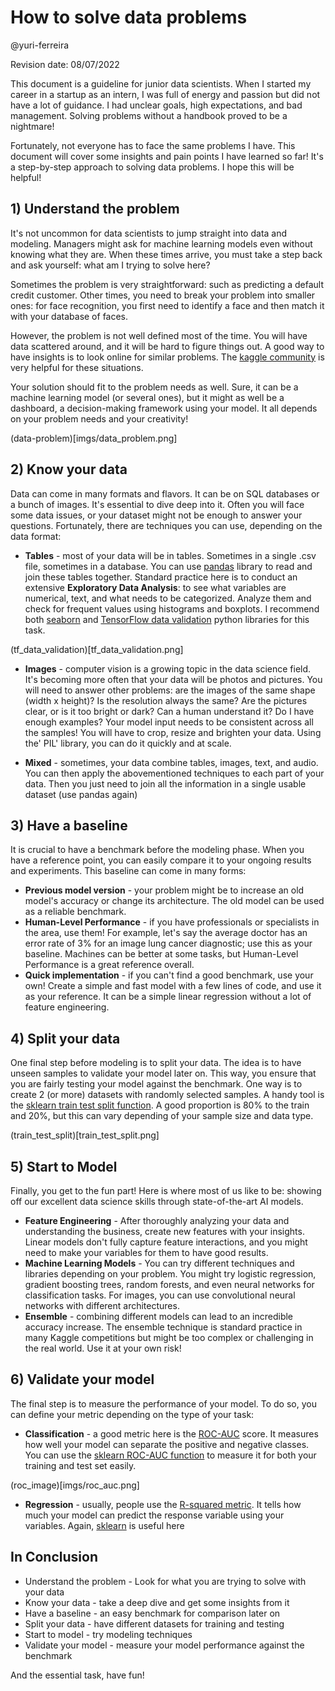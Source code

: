 # How to solve data problems

@yuri-ferreira

Revision date: 08/07/2022

This document is a guideline for junior data scientists. When I started my career in a startup as an intern, I was full of energy and passion but did not have a lot of guidance. I had unclear goals, high expectations, and bad management. Solving problems without a handbook proved to be a nightmare!

Fortunately, not everyone has to face the same problems I have. This document will cover some insights and pain points I have learned so far! It's a step-by-step approach to solving data problems. I hope this will be helpful!



## 1) Understand the problem

It's not uncommon for data scientists to jump straight into data and modeling. Managers might ask for machine learning models even without knowing what they are. When these times arrive, you must take a step back and ask yourself: what am I trying to solve here? 

Sometimes the problem is very straightforward: such as predicting a default credit customer. Other times, you need to break your problem into smaller ones: for face recognition, you first need to identify a face and then match it with your database of faces. 

However, the problem is not well defined most of the time. You will have data scattered around, and it will be hard to figure things out. A good way to have insights is to look online for similar problems. The [kaggle community](https://www.kaggle.com/) is very helpful for these situations. 

Your solution should fit to the problem needs as well. Sure, it can be a machine learning model (or several ones), but it might as well be a dashboard, a decision-making framework using your model. It all depends on your problem needs and your creativity!

(data-problem)[imgs/data_problem.png]


## 2) Know your data

Data can come in many formats and flavors. It can be on SQL databases or a bunch of images. It's essential to dive deep into it. Often you will face some data issues, or your dataset might not be enough to answer your questions. Fortunately, there are techniques you can use, depending on the data format:

 - **Tables** - most of your data will be in tables. Sometimes in a single .csv file, sometimes in a database. You can use [pandas](https://pandas.pydata.org/) library to read and join these tables together.
Standard practice here is to conduct an extensive **Exploratory Data Analysis**: to see what variables are numerical, text, and what needs to be categorized. Analyze them and check for frequent values using histograms and boxplots. I recommend both  [seaborn](https://seaborn.pydata.org/) and [TensorFlow data validation](https://www.tensorflow.org/tfx/data_validation/get_started) python libraries for this task.	

(tf_data_validation)[tf_data_validation.png]

 - **Images** - computer vision is a growing topic in the data science field. It's becoming more often that your data will be photos and pictures. You will need to answer other problems: are the images of the same shape (width x height)? Is the resolution always the same? Are the pictures clear, or is it too bright or dark? Can a human understand it? Do I have enough examples? Your model input needs to be consistent across all the samples! You will have to crop, resize and brighten your data. Using the' PIL' library, you can do it quickly and at scale.

 - **Mixed** - sometimes, your data combine tables, images, text, and audio. You can then apply the abovementioned techniques to each part of your data. Then you just need to join all the information in a single usable dataset (use pandas again)


## 3) Have a baseline

It is crucial to have a benchmark before the modeling phase. When you have a reference point, you can easily compare it to your ongoing results and experiments. This baseline can come in many forms:
 - **Previous model version** - your problem might be to increase an old model's accuracy or change its architecture. The old model can be used as a reliable benchmark.
 - **Human-Level Performance** - if you have professionals or specialists in the area, use them! For example, let's say the average doctor has an error rate of 3% for an image lung cancer diagnostic; use this as your baseline. Machines can be better at some tasks, but Human-Level Performance is a great reference overall.
 - **Quick implementation** - if you can't find a good benchmark, use your own! Create a simple and fast model with a few lines of code, and use it as your reference. It can be a simple linear regression without a lot of feature engineering.



## 4) Split your data

One final step before modeling is to split your data. The idea is to have unseen samples to validate your model later on. This way, you ensure that you are fairly testing your model against the benchmark. One way is to create 2 (or more) datasets with randomly selected samples. A handy tool is the [sklearn train test split function](https://scikit-learn.org/stable/modules/generated/sklearn.model_selection.train_test_split.html). A good proportion is 80% to the train and 20%, but this can vary depending of your sample size and data type.

(train_test_split)[train_test_split.png]

## 5) Start to Model

Finally, you get to the fun part! Here is where most of us like to be: showing off our excellent data science skills through state-of-the-art AI models. 
 - **Feature Engineering** - After thoroughly analyzing your data and understanding the business, create new features with your insights. Linear models don't fully capture feature interactions, and you might need to make your variables for them to have good results. 
 - **Machine Learning Models** - You can try different techniques and libraries depending on your problem. You might try logistic regression, gradient boosting trees, random forests, and even neural networks for classification tasks. For images, you can use convolutional neural networks with different architectures.
 - **Ensemble** - combining different models can lead to an incredible accuracy increase. The ensemble technique is standard practice in many Kaggle competitions but might be too complex or challenging in the real world. Use it at your own risk!


## 6) Validate your model 

The final step is to measure the performance of your model. To do so, you can define your metric depending on the type of your task:
 - **Classification** - a good metric here is the [ROC-AUC](https://en.wikipedia.org/wiki/Receiver_operating_characteristic) score. It measures how well your model can separate the positive and negative classes. You can use the [sklearn ROC-AUC function](https://scikit-learn.org/stable/modules/generated/sklearn.metrics.roc_auc_score.htm) to measure it for both your training and test set easily. 

(roc_image)[imgs/roc_auc.png]

 - **Regression** - usually, people use the [R-squared metric](https://en.wikipedia.org/wiki/Coefficient_of_determination). It tells how much your model can predict the response variable using your variables. Again, [sklearn](https://scikit-learn.org/stable/modules/generated/sklearn.metrics.r2_score.html) is useful here




## In Conclusion

 - Understand the problem - Look for what you are trying to solve with your data
 - Know your data - take a deep dive and get some insights from it
 - Have a baseline - an easy benchmark for comparison later on
 - Split your data -  have different datasets for training and testing
 - Start to model - try modeling techniques
 - Validate your model - measure your model performance against the benchmark

And the essential task, have fun!

